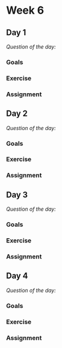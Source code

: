 # Week 6

## Day 1

*Question of the day:*

### Goals

### Exercise

### Assignment


## Day 2

*Question of the day:*

### Goals

### Exercise

### Assignment


## Day 3

*Question of the day:*

### Goals

### Exercise

### Assignment


## Day 4

*Question of the day:*

### Goals

### Exercise

### Assignment
